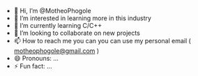 - 👋 Hi, I’m @MotheoPhogole
- 👀 I’m interested in learning more in this industry
- 🌱 I’m currently learning C/C++
- 💞️ I’m looking to collaborate on new projects
- 📫 How to reach me you can you can use my personal email ( motheophogole@gmail.com )
- 😄 Pronouns: ...
- ⚡ Fun fact: ...

<!---
MotheoPhogole/MotheoPhogole is a ✨ special ✨ repository because its `README.md` (this file) appears on your GitHub profile.
You can click the Preview link to take a look at your changes.
--->
